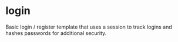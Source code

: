 # login
Basic login / register template that uses a session to track logins and hashes passwords for additional security.
